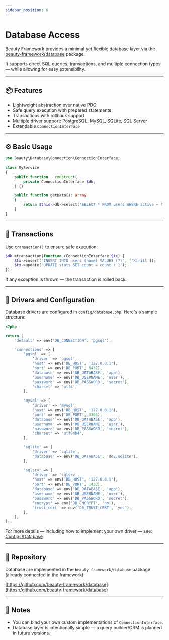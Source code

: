 ```yaml
---
sidebar_position: 6
---
```


# Database Access

Beauty Framework provides a minimal yet flexible database layer via the [beauty-framework/database](https://github.com/beauty-framework/database) package.

It supports direct SQL queries, transactions, and multiple connection types — while allowing for easy extensibility.

---

## 📦 Features

* Lightweight abstraction over native PDO
* Safe query execution with prepared statements
* Transactions with rollback support
* Multiple driver support: PostgreSQL, MySQL, SQLite, SQL Server
* Extendable `ConnectionInterface`

---

## ⚙️ Basic Usage

```php
use Beauty\Database\Connection\ConnectionInterface;

class MyService
{
    public function __construct(
        private ConnectionInterface $db,
    ) {}

    public function getData(): array
    {
        return $this->db->select('SELECT * FROM users WHERE active = ?', [1]);
    }
}
```

---

## 🔄 Transactions

Use `transaction()` to ensure safe execution:

```php
$db->transaction(function (ConnectionInterface $tx) {
    $tx->insert('INSERT INTO users (name) VALUES (?)', ['Kirill']);
    $tx->update('UPDATE stats SET count = count + 1');
});
```

If any exception is thrown — the transaction is rolled back.

---

## 🔧 Drivers and Configuration

Database drivers are configured in `config/database.php`. Here's a sample structure:

```php
<?php

return [
    'default' => env('DB_CONNECTION', 'pgsql'),

    'connections' => [
        'pgsql' => [
            'driver' => 'pgsql',
            'host' => env('DB_HOST', '127.0.0.1'),
            'port' => env('DB_PORT', 5432),
            'database' => env('DB_DATABASE', 'app'),
            'username' => env('DB_USERNAME', 'user'),
            'password' => env('DB_PASSWORD', 'secret'),
            'charset' => 'utf8',
        ],

        'mysql' => [
            'driver' => 'mysql',
            'host' => env('DB_HOST', '127.0.0.1'),
            'port' => env('DB_PORT', 3306),
            'database' => env('DB_DATABASE', 'app'),
            'username' => env('DB_USERNAME', 'user'),
            'password' => env('DB_PASSWORD', 'secret'),
            'charset' => 'utf8mb4',
        ],

        'sqlite' => [
            'driver' => 'sqlite',
            'database' => env('DB_DATABASE', 'dev.sqlite'),
        ],

        'sqlsrv' => [
            'driver' => 'sqlsrv',
            'host' => env('DB_HOST', '127.0.0.1'),
            'port' => env('DB_PORT', 1433),
            'database' => env('DB_DATABASE', 'app'),
            'username' => env('DB_USERNAME', 'user'),
            'password' => env('DB_PASSWORD', 'secret'),
            'encrypt' => env('DB_ENCRYPT', 'no'),
            'trust_cert' => env('DB_TRUST_CERT', 'yes'),
        ],
    ],
];
```

For more details — including how to implement your own driver — see: [Configs/Database](../1-Installation/Configs/database.md)

---

## 🔗 Repository

Database are implemented in the `beauty-framework/database` package (already connected in the framework):

[https://github.com/beauty-framework/database](https://github.com/beauty-framework/database)

---

## 📌 Notes

* You can bind your own custom implementations of `ConnectionInterface`.
* Database layer is intentionally simple — a query builder/ORM is planned in future versions.
